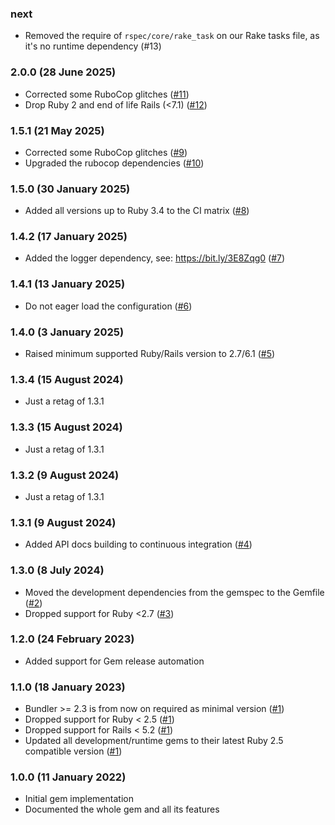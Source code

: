 ### next

* Removed the require of `rspec/core/rake_task` on our Rake tasks file, as it's
  no runtime dependency (#13)

### 2.0.0 (28 June 2025)

* Corrected some RuboCop glitches ([#11](https://github.com/hausgold/countless/pull/11))
* Drop Ruby 2 and end of life Rails (<7.1) ([#12](https://github.com/hausgold/countless/pull/12))

### 1.5.1 (21 May 2025)

* Corrected some RuboCop glitches ([#9](https://github.com/hausgold/countless/pull/9))
* Upgraded the rubocop dependencies ([#10](https://github.com/hausgold/countless/pull/10))

### 1.5.0 (30 January 2025)

* Added all versions up to Ruby 3.4 to the CI matrix ([#8](https://github.com/hausgold/countless/pull/8))

### 1.4.2 (17 January 2025)

* Added the logger dependency, see: https://bit.ly/3E8Zqg0 ([#7](https://github.com/hausgold/countless/pull/7))

### 1.4.1 (13 January 2025)

* Do not eager load the configuration ([#6](https://github.com/hausgold/countless/pull/6))

### 1.4.0 (3 January 2025)

* Raised minimum supported Ruby/Rails version to 2.7/6.1 ([#5](https://github.com/hausgold/countless/pull/5))

### 1.3.4 (15 August 2024)

* Just a retag of 1.3.1

### 1.3.3 (15 August 2024)

* Just a retag of 1.3.1

### 1.3.2 (9 August 2024)

* Just a retag of 1.3.1

### 1.3.1 (9 August 2024)

* Added API docs building to continuous integration ([#4](https://github.com/hausgold/countless/pull/4))

### 1.3.0 (8 July 2024)

* Moved the development dependencies from the gemspec to the Gemfile ([#2](https://github.com/hausgold/countless/pull/2))
* Dropped support for Ruby <2.7 ([#3](https://github.com/hausgold/countless/pull/3))

### 1.2.0 (24 February 2023)

* Added support for Gem release automation

### 1.1.0 (18 January 2023)

* Bundler >= 2.3 is from now on required as minimal version ([#1](https://github.com/hausgold/countless/pull/1))
* Dropped support for Ruby < 2.5 ([#1](https://github.com/hausgold/countless/pull/1))
* Dropped support for Rails < 5.2 ([#1](https://github.com/hausgold/countless/pull/1))
* Updated all development/runtime gems to their latest
  Ruby 2.5 compatible version ([#1](https://github.com/hausgold/countless/pull/1))

### 1.0.0 (11 January 2022)

* Initial gem implementation
* Documented the whole gem and all its features
